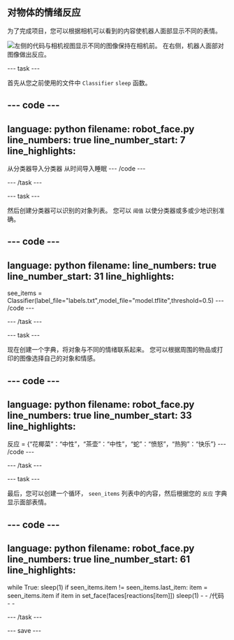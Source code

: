 ## 对物体的情绪反应

为了完成项目，您可以根据相机可以看到的内容使机器人面部显示不同的表情。

![左侧的代码与相机视图显示不同的图像保持在相机前。 在右侧，机器人面部对图像做出反应。](images/completed_project.gif)

--- task ---

首先从您之前使用的文件中 `Classifier` `sleep` 函数。

--- code ---
---
language: python filename: robot_face.py line_numbers: true line_number_start: 7
line_highlights:
---
从分类器导入分类器 从时间导入睡眠 --- /code ---

--- /task ---

--- task ---

然后创建分类器可以识别的对象列表。 您可以 `阈值` 以使分类器或多或少地识别准确。

--- code ---
---
language: python filename: line_numbers: true line_number_start: 31
line_highlights:
---

see_items = Classifier(label_file="labels.txt",model_file="model.tflite",threshold=0.5) --- /code ---

--- /task ---

--- task ---

现在创建一个字典，将对象与不同的情绪联系起来。 您可以根据周围的物品或打印的图像选择自己的对象和情感。

--- code ---
---
language: python filename: robot_face.py line_numbers: true line_number_start: 33
line_highlights:
---

反应 = {“花椰菜”：“中性”，“茶壶”：“中性”，“蛇”：“愤怒”，“热狗”：“快乐”} --- /code ---

--- /task ---

--- task ---

最后，您可以创建一个循环， `seen_items` 列表中的内容，然后根据您的 `反应` 字典显示面部表情。

--- code ---
---
language: python filename: robot_face.py line_numbers: true line_number_start: 61
line_highlights:
---
while True: sleep(1) if seen_items.item != seen_items.last_item: item = seen_items.item if item in set_face(faces[reactions[item]]) sleep(1) - - /代码  - -

--- /task ---

--- save ---
